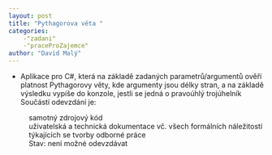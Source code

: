 ```yaml
---
layout: post
title: "Pythagorova věta "
categories:
    -"zadani"
    -"praceProZajemce"
author: "David Malý"
--- 
```


- Aplikace pro C#, která na základě zadaných parametrů/argumentů ověří platnost Pythagorovy věty, kde argumenty jsou délky stran, a na základě výsledku vypíše do konzole, jestli se jedná o pravoúhlý trojúhelník
<br>Součástí odevzdání je: 
<dd>samotný zdrojový kód</dd> 
<dd>uživatelská a technická dokumentace vč. všech formálních náležitostí týkajících se tvorby odborné práce</dd>
<dd> Stav: není možné odevzdávat<br>
</dd>
